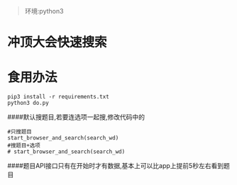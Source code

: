 
>环境:python3

# 冲顶大会快速搜索



# 食用办法
```
pip3 install -r requirements.txt
python3 do.py
```

####默认搜题目,若要连选项一起搜,修改代码中的
```
#只搜题目
start_browser_and_search(search_wd)
#搜题目+选项
# start_browser_and_search(search_wd)
```

####题目API接口只有在开始时才有数据,基本上可以比app上提前5秒左右看到题目